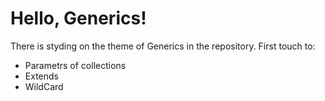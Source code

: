 # Hello, Generics!
There is styding on the theme of Generics in the repository.
First touch to:

- Parametrs of collections
- Extends
- WildCard
